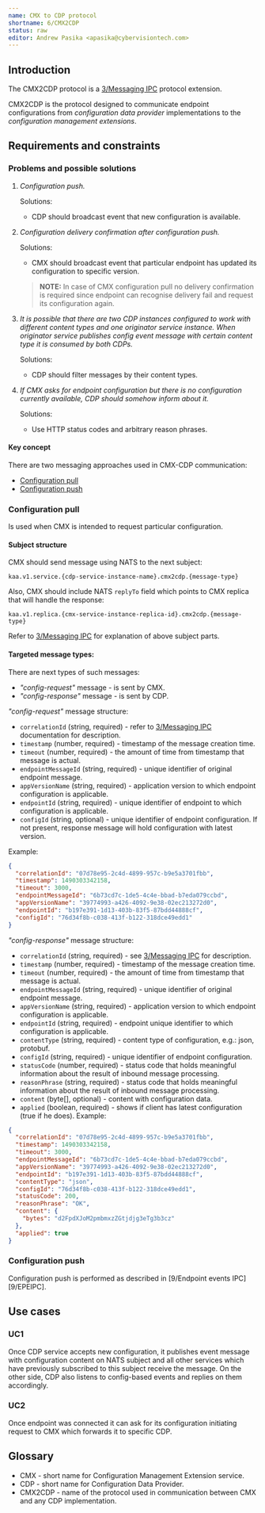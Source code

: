 ```yaml
---
name: CMX to CDP protocol
shortname: 6/CMX2CDP
status: raw
editor: Andrew Pasika <apasika@cybervisiontech.com>
---
```


## Introduction

The CMX2CDP protocol is a [3/Messaging IPC][3/MIPC] protocol extension.

CMX2CDP is the protocol designed to communicate endpoint configurations from _configuration data provider_
implementations to the _configuration management extensions_.

## Requirements and constraints
### Problems and possible solutions

1. _Configuration push._

    Solutions:
    - CDP should broadcast event that new configuration is available.

2. _Configuration delivery confirmation after configuration push._

    Solutions:
    - CMX should broadcast event that particular endpoint has updated its configuration to specific version.
    >**NOTE:** In case of CMX configuration pull no delivery confirmation is required since endpoint can
    recognise delivery fail and request its configuration again.

3. _It is possible that there are two CDP instances configured to work with different
content types and one originator service instance. When originator service publishes config event
message with certain content type it is consumed by both CDPs._

    Solutions:
    - CDP should filter messages by their content types.

4. _If CMX asks for endpoint configuration but there is no configuration currently available,
CDP should somehow inform about it._

    Solutions:
    - Use HTTP status codes and arbitrary reason phrases.


#### Key concept

There are two messaging approaches used in CMX-CDP communication:
- [Configuration pull](#configuration-pull)
- [Configuration push](#configuration-push)

### Configuration pull

Is used when CMX is intended to request particular configuration.

#### Subject structure

CMX should send message using NATS to the next subject:

    kaa.v1.service.{cdp-service-instance-name}.cmx2cdp.{message-type}

Also, CMX should include NATS `replyTo` field which points to CMX replica that will handle the response:

    kaa.v1.replica.{cmx-service-instance-replica-id}.cmx2cdp.{message-type}

Refer to [3/Messaging IPC][3/MIPC] for explanation of above subject parts.

#### Targeted message types:

There are next types of such messages:
- _"config-request"_ message - is sent by CMX.
- _"config-response"_ message - is sent by CDP.

_"config-request"_ message structure:

- `correlationId` (string, required) - refer to [3/Messaging IPC][3/MIPC] documentation for description.
- `timestamp` (number, required) - timestamp of the message creation time.
- `timeout` (number, required) - the amount of time from timestamp that message is actual.
- `endpointMessageId` (string, required) - unique identifier of original endpoint message.
- `appVersionName` (string, required) - application version to which endpoint configuration is applicable.
- `endpointId` (string, required) - unique identifier of endpoint to which configuration is applicable.
- `configId` (string, optional) - unique identifier of endpoint configuration. If not present, response message will
hold configuration with latest version.

Example:

```json
{
  "correlationId": "07d78e95-2c4d-4899-957c-b9e5a3701fbb",
  "timestamp": 1490303342158,
  "timeout": 3000,
  "endpointMessageId": "6b73cd7c-1de5-4c4e-bbad-b7eda079ccbd",
  "appVersionName": "39774993-a426-4092-9e38-02ec213272d0",
  "endpointId": "b197e391-1d13-403b-83f5-87bdd44888cf",
  "configId": "76d34f8b-c038-413f-b122-318dce49edd1"
}
```

_"config-response"_ message structure:

- `correlationId` (string, required) - see [3/Messaging IPC][3/MIPC] for description.
- `timestamp` (number, required) - timestamp of the message creation time.
- `timeout` (number, required) - the amount of time from timestamp that message is actual.
- `endpointMessageId` (string, required) - unique identifier of original endpoint message.
- `appVersionName` (string, required) - application version to which endpoint configuration is applicable.
- `endpointId` (string, required) - endpoint unique identifier to which configuration is applicable.
- `contentType` (string, required) - content type of configuration, e.g.: json, protobuf.
- `configId` (string, required) - unique identifier of endpoint configuration.
- `statusCode` (number, required) - status code that holds meaningful information about the result of inbound message processing.
- `reasonPhrase` (string, required) - status code that holds meaningful information about the result of inbound message processing.
- `content` (byte[], optional) - content with configuration data.
- `applied` (boolean, required) - shows if client has latest configuration (true if he does).
Example:

```json
{
  "correlationId": "07d78e95-2c4d-4899-957c-b9e5a3701fbb",
  "timestamp": 1490303342158,
  "timeout": 3000,
  "endpointMessageId": "6b73cd7c-1de5-4c4e-bbad-b7eda079ccbd",
  "appVersionName": "39774993-a426-4092-9e38-02ec213272d0",
  "endpointId": "b197e391-1d13-403b-83f5-87bdd44888cf",
  "contentType": "json",
  "configId": "76d34f8b-c038-413f-b122-318dce49edd1",
  "statusCode": 200,
  "reasonPhrase": "OK",
  "content": {
    "bytes": "d2FpdXJoM2pmbmxzZGtjdjg3eTg3b3cz"
  },
  "applied": true
}
```

### Configuration push

Configuration push is performed as described in [9/Endpoint events IPC][9/EPEIPC].

## Use cases

### UC1

Once CDP service accepts new configuration, it publishes event message
with configuration content on NATS subject and all other services which have previously subscribed to
this subject receive the message. On the other side, CDP also listens to config-based
events and replies on them accordingly.

### UC2

Once endpoint was connected it can ask for its configuration initiating request to CMX which
forwards it to specific CDP.

## Glossary

- CMX - short name for Configuration Management Extension service.
- CDP - short name for Configuration Data Provider.
- CMX2CDP - name of the protocol used in communication between CMX and any CDP implementation.

[3/MIPC]: /0003-messaging-ipc/README.md
